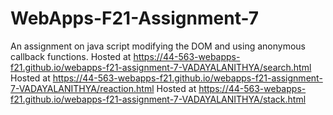 # WebApps-F21-Assignment-7
An assignment on java script modifying the DOM and using anonymous callback functions.
Hosted at  https://44-563-webapps-f21.github.io/webapps-f21-assignment-7-VADAYALANITHYA/search.html
Hosted at  https://44-563-webapps-f21.github.io/webapps-f21-assignment-7-VADAYALANITHYA/reaction.html
Hosted at  https://44-563-webapps-f21.github.io/webapps-f21-assignment-7-VADAYALANITHYA/stack.html